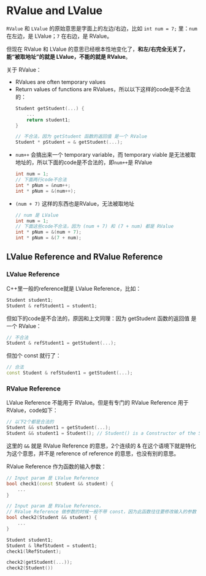 # RValue and LValue

`RValue` 和 `LValue` 的原始意思是字面上的左边/右边，比如 `int num = 7;` 里：`num` 在左边，是 LValue；`7` 在右边，是 RValue。

但现在 RValue 和 LValue 的意思已经根本性地变化了，**和左/右完全无关了，能“被取地址”的就是 LValue，不能的就是 RValue**。

关于 RValue：
* RValues are often temporary values
* Return values of functions are RValues，所以以下这样的code是不合法的：
  ```cpp
  Student getStudent(...) {
      ...
      return student1;
  }
  
  // 不合法，因为 getStudent 函数的返回值 是一个 RValue
  Student * pStudent = & getStudent(...);
  ```
* `num++` 会搞出来一个 temporary variable，而 temporary viable 是无法被取地址的，所以下面的code是不合法的，即`num++`是 RValue
  ```cpp
  int num = 1;
  // 下面两行code不合法
  int * pNum = &num++;
  int * pNum = &(num++);
  ```
* `(num + 7)` 这样的东西也是RValue，无法被取地址
  ```cpp
  // num 是 LValue
  int num = 1;
  // 下面这些code不合法，因为 (num + 7) 和 (7 + num) 都是 RValue
  int * pNum = &(num + 7);
  int * pNum = &(7 + num);
  ```

## LValue Reference and RValue Reference

### LValue Reference
C++里一般的reference就是 LValue Reference，比如：
```cpp
Student student1;
Student & refStudent1 = student1;
```
但如下的code是不合法的，原因和上文同理：因为 getStudent 函数的返回值 是一个 RValue：
```cpp
// 不合法
Student & refStudent1 = getStudent(...);
```
但加个 const 就行了：
```cpp
// 合法
const Student & refStudent1 = getStudent(...);
```

### RValue Reference
LValue Reference 不能用于 RValue。但是有专门的 RValue Reference 用于 RValue，code如下：
```cpp
// 以下2个都是合法的
Student && student1 = getStudent(...);
Student && student1 = Student(); // Student() is a Constructor of the Student class.
```
这里的 `&&` 就是 RValue Reference 的意思，2个连续的 & 在这个语境下就是特化为这个意思，并不是 reference of reference 的意思，也没有别的意思。

RValue Reference 作为函数的输入参数：
```cpp
// Input param 是 LValue Reference
bool check1(const Student && student) {
    ...
}

// Input param 是 RValue Reference，
// RValue Reference 做参数的时候一般不带 const，因为此函数往往要修改输入的参数
bool check2(Student && student) {
    ...
}

Student student1;
Student & lRefStudent = student1;
check1(lRefStudent);

check2(getStudent(...));
check2(Student())
```




